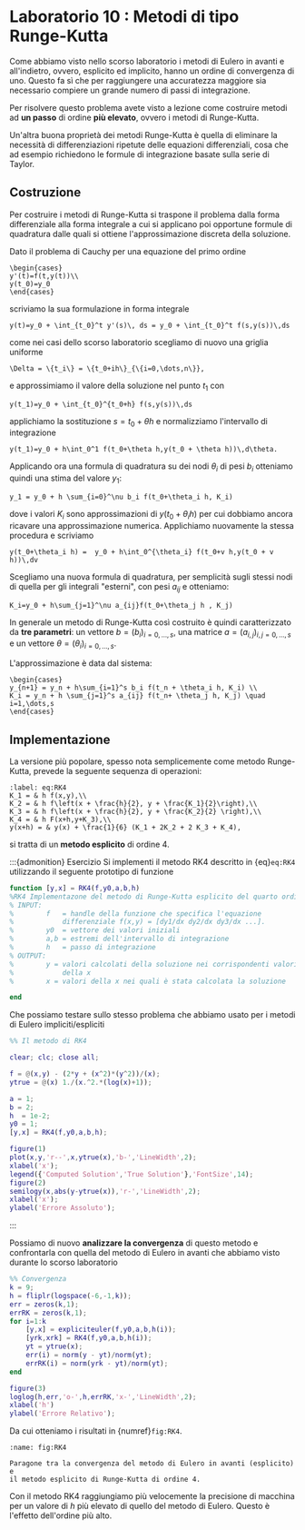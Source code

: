 # Laboratorio 10 : Metodi di tipo Runge-Kutta

Come abbiamo visto nello scorso laboratorio i metodi di Eulero in avanti
e all'indietro, ovvero, esplicito ed implicito, hanno un ordine di
convergenza di uno. Questo fa sì che per raggiungere una accuratezza
maggiore sia necessario compiere un grande numero di passi di integrazione.

Per risolvere questo problema avete visto a lezione come costruire metodi
ad **un passo** di ordine **più elevato**, ovvero i metodi di Runge-Kutta.

Un'altra buona proprietà dei metodi Runge-Kutta è quella di eliminare la
necessità di differenziazioni ripetute delle equazioni differenziali, cosa
che ad esempio richiedono le formule di integrazione basate sulla serie di
Taylor.

## Costruzione

Per costruire i metodi di Runge-Kutta si traspone il problema dalla forma
differenziale alla forma integrale a cui si applicano poi opportune
formule di quadratura dalle quali si ottiene l'approssimazione
discreta della soluzione.

Dato il problema di Cauchy per una equazione del primo ordine
```{math}
\begin{cases}
y'(t)=f(t,y(t))\\
y(t_0)=y_0
\end{cases}
```
scriviamo la sua formulazione in forma integrale
```{math}
y(t)=y_0 + \int_{t_0}^t y'(s)\, ds = y_0 + \int_{t_0}^t f(s,y(s))\,ds
```
come nei casi dello scorso laboratorio scegliamo di nuovo una griglia
uniforme
```{math}
\Delta = \{t_i\} = \{t_0+ih\}_{\{i=0,\dots,n\}},
```
e approssimiamo il valore della soluzione nel punto $t_1$ con
```{math}
y(t_1)=y_0 + \int_{t_0}^{t_0+h} f(s,y(s))\,ds
```
applichiamo la sostituzione $s=t_0 + \theta h$ e normalizziamo l'intervallo di integrazione
```{math}
y(t_1)=y_0 + h\int_0^1 f(t_0+\theta h,y(t_0 + \theta h))\,d\theta.
```
Applicando ora una formula di quadratura su dei nodi $\theta_i$ di pesi $b_i$ otteniamo quindi una stima del valore $y_1$:
```{math}
y_1 = y_0 + h \sum_{i=0}^\nu b_i f(t_0+\theta_i h, K_i)
```
dove i valori $K_i$ sono approssimazioni di $y(t_0+\theta_i h)$ per cui
dobbiamo ancora ricavare una approssimazione numerica. Applichiamo
nuovamente la stessa procedura e scriviamo
```{math}
y(t_0+\theta_i h) =  y_0 + h\int_0^{\theta_i} f(t_0+v h,y(t_0 + v h))\,dv
```
Scegliamo una nuova formula di quadratura, per semplicità sugli stessi nodi
di quella per gli integrali "esterni", con pesi $a_{ij}$ e otteniamo:
```{math}
K_i=y_0 + h\sum_{j=1}^\nu a_{ij}f(t_0+\theta_j h , K_j)
```

In generale un metodo di Runge-Kutta così costruito è quindi
caratterizzato da **tre parametri**: un vettore $b = (b_i)_
{i=0,\ldots,s}$, una matrice $a=(a_{i,j})_ {i,j=0,\ldots,s}$ e un vettore
$\theta = (\theta_i)_ {i=0,\ldots,s}$.

L'approssimazione è data dal sistema:
```{math}
\begin{cases}
y_{n+1} = y_n + h\sum_{i=1}^s b_i f(t_n + \theta_i h, K_i) \\
K_i = y_n + h \sum_{j=1}^s a_{ij} f(t_n+ \theta_j h, K_j) \quad i=1,\dots,s
\end{cases}
```

## Implementazione

La versione più popolare, spesso nota semplicemente come metodo
Runge-Kutta, prevede la seguente sequenza di operazioni:
```{math}
:label: eq:RK4
K_1 = & h f(x,y),\\
K_2 = & h f\left(x + \frac{h}{2}, y + \frac{K_1}{2}\right),\\
K_3 = & h f\left(x + \frac{h}{2}, y + \frac{K_2}{2} \right),\\
K_4 = & h F(x+h,y+K_3),\\
y(x+h) = & y(x) + \frac{1}{6} (K_1 + 2K_2 + 2 K_3 + K_4),
```
si tratta di un **metodo esplicito** di ordine 4.

:::{admonition} Esercizio
Si implementi il metodo RK4 descritto in {eq}`eq:RK4` utilizzando il
seguente prototipo di funzione
```matlab
function [y,x] = RK4(f,y0,a,b,h)
%RK4 Implementazone del metodo di Runge-Kutta esplicito del quarto ordine.
% INPUT:
%        f   = handle della funzione che specifica l'equazione
%            differenziale f(x,y) = [dy1/dx dy2/dx dy3/dx ...].
%        y0  = vettore dei valori iniziali
%        a,b = estremi dell'intervallo di integrazione
%        h   = passo di integrazione
% OUTPUT:
%        y = valori calcolati della soluzione nei corrispondenti valori
%            della x
%        x = valori della x nei quali è stata calcolata la soluzione

end
```
Che possiamo testare sullo stesso problema che abbiamo usato per i metodi
di Eulero impliciti/espliciti
```matlab
%% Il metodo di RK4

clear; clc; close all;

f = @(x,y) - (2*y + (x^2)*(y^2))/(x);
ytrue = @(x) 1./(x.^2.*(log(x)+1));

a = 1;
b = 2;
h  = 1e-2;
y0 = 1;
[y,x] = RK4(f,y0,a,b,h);

figure(1)
plot(x,y,'r--',x,ytrue(x),'b-','LineWidth',2);
xlabel('x');
legend({'Computed Solution','True Solution'},'FontSize',14);
figure(2)
semilogy(x,abs(y-ytrue(x)),'r-','LineWidth',2);
xlabel('x');
ylabel('Errore Assoluto');
```
:::

Possiamo di nuovo **analizzare la convergenza** di questo metodo e
confrontarla con quella del metodo di Eulero in avanti che abbiamo visto
durante lo scorso laboratorio
```matlab
%% Convergenza
k = 9;
h = fliplr(logspace(-6,-1,k));
err = zeros(k,1);
errRK = zeros(k,1);
for i=1:k
    [y,x] = expliciteuler(f,y0,a,b,h(i));
    [yrk,xrk] = RK4(f,y0,a,b,h(i));
    yt = ytrue(x);
    err(i) = norm(y - yt)/norm(yt);
    errRK(i) = norm(yrk - yt)/norm(yt);
end

figure(3)
loglog(h,err,'o-',h,errRK,'x-','LineWidth',2);
xlabel('h')
ylabel('Errore Relativo');
```
Da cui otteniamo i risultati in {numref}`fig:RK4`.
```{figure} ./images/RK4_convergence.png
:name: fig:RK4

Paragone tra la convergenza del metodo di Eulero in avanti (esplicito) e
il metodo esplicito di Runge-Kutta di ordine 4.
```
Con il metodo RK4 raggiungiamo più velocemente la precisione di macchina
per un valore di $h$ più elevato di quello del metodo di Eulero. Questo è
l'effetto dell'ordine più alto.
